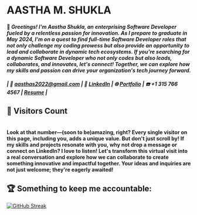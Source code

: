 # AASTHA M. SHUKLA


#### 🚀 _**Greetings!** I'm Aastha Shukla, an enterprising Software Developer fueled by a relentless passion for innovation. As I prepare to graduate in May 2024, I'm on a quest to find full-time Software Developer roles that not only challenge my coding prowess but also provide an opportunity to lead and collaborate in dynamic tech ecosystems. If you're searching for a dynamic Software Developer who not only codes but also leads, collaborates, and innovates, let's connect! Together, we can explore how my skills and passion can drive your organization's tech journey forward._

##### | 📧 [aasthas2022@gmail.com](mailto:aasthas2022@gmail.com) | 🔗 [LinkedIn](https://www.linkedin.com/in/aastha-shukla/) | 🌐 [Portfolio](https://aasthas.web.app/) | ☎️ +1 315 766 4567 | [Resume](https://github.com/user-attachments/files/16188448/AasthaShukla_FullStack_Resume.pdf) |

## 🌟 Visitors Count 

 <img src="https://profile-counter.glitch.me/aasthas2022/count.svg" alt="" />

 #### Look at that number—(soon to be)amazing, right? Every single visitor on this page, including you, adds a unique value. But don't just scroll by! If my skills and projects resonate with you, why not drop a message or connect on LinkedIn? I love to listen! Let's transform this virtual visit into a real conversation and explore how we can collaborate to create something innovative and impactful together. Your ideas and inquiries are not just welcome; they're eagerly awaited!

## 🏆 Something to keep me accountable:
 [![GitHub Streak](https://streak-stats.demolab.com?user=aasthas2022&theme=dark&hide_border=true)](https://git.io/streak-stats)
